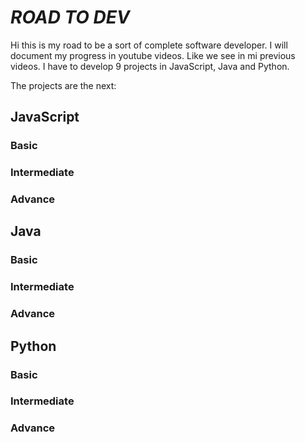 # _ROAD TO DEV_
Hi this is my road to be a sort of complete software developer.
I will document my progress in youtube videos.
Like we see in mi previous videos. I have to develop 9 projects in JavaScript, Java and Python.

The projects are the next:
## JavaScript
### Basic
### Intermediate
### Advance

## Java
### Basic
### Intermediate
### Advance
## Python
### Basic
### Intermediate
### Advance